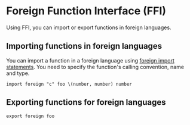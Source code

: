 # Foreign Function Interface (FFI)

Using FFI, you can import or export functions in foreign languages.

## Importing functions in foreign languages

You can import a function in a foreign language using [foreign import statements](/references/language/syntax.md#foreign-import-statement).
You need to specify the function's calling convention, name and type.

```pen
import foreign "c" foo \(number, number) number
```

## Exporting functions for foreign languages

```pen
export foreign foo
```
